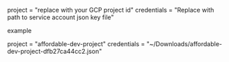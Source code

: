 project      = "replace with your GCP project id" 
credentials  = "Replace with path to service account json key file"

example 

project     = "affordable-dev-project"
credentials = "~/Downloads/affordable-dev-project-dfb27ca44cc2.json"


